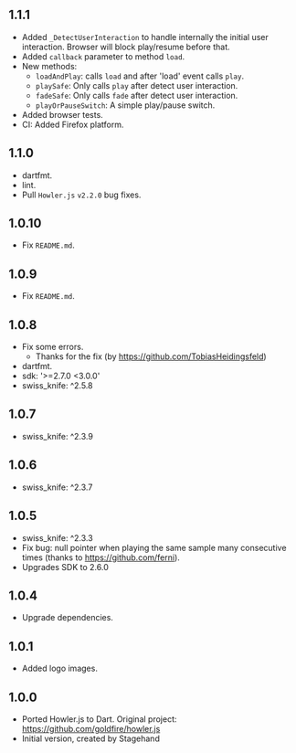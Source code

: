 ## 1.1.1

- Added `_DetectUserInteraction` to handle internally the initial user interaction. Browser will block play/resume before that.
- Added `callback` parameter to method `load`.
- New methods:
    - `loadAndPlay`: calls `load` and after 'load' event calls `play`.
    - `playSafe`: Only calls `play` after detect user interaction.
    - `fadeSafe`: Only calls `fade` after detect user interaction.
    - `playOrPauseSwitch`: A simple play/pause switch.
- Added browser tests.
- CI: Added Firefox platform.

## 1.1.0

- dartfmt.
- lint.
- Pull `Howler.js` `v2.2.0` bug fixes.

## 1.0.10

- Fix `README.md`.

## 1.0.9

- Fix `README.md`.

## 1.0.8

- Fix some errors.
    - Thanks for the fix (by https://github.com/TobiasHeidingsfeld) 
- dartfmt.
- sdk: '>=2.7.0 <3.0.0'
- swiss_knife: ^2.5.8

## 1.0.7

- swiss_knife: ^2.3.9

## 1.0.6

- swiss_knife: ^2.3.7

## 1.0.5

- swiss_knife: ^2.3.3
- Fix bug: null pointer when playing the same sample many consecutive times (thanks to https://github.com/ferni). 
- Upgrades SDK to 2.6.0

## 1.0.4

- Upgrade dependencies.

## 1.0.1

- Added logo images.

## 1.0.0

- Ported Howler.js to Dart. Original project: https://github.com/goldfire/howler.js
- Initial version, created by Stagehand

